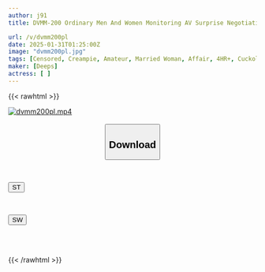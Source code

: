 ```yaml
---
author: j91
title: DVMM-200 Ordinary Men And Women Monitoring AV Surprise Negotiations After The End Of A Class Reunion! Will Male And Female Classmates Who Meet Again For The First Time In Over 10 Years Have Continuous Ejaculation Sex For 100,000 Yen Per Shot At A Love Hotel!? 15 ● A Married Man's Penis Is Fully Erect At The Big Tits And Big Ass Of The Class Madonna He Has Been Interested In Since High School, And He Feels Embarrassed But He Is Able To Enjoy The Extraordinary Experience At The Love Hotel...

url: /v/dvmm200pl
date: 2025-01-31T01:25:00Z
image: "dvmm200pl.jpg"
tags: [Censored, Creampie, Amateur, Married Woman, Affair, 4HR+, Cuckold	]
maker: [Deeps]
actress: [ ]
---
```



{{< rawhtml >}}

<div class="video" data-videoid="1q64gJg9PBcp8g">
    <a href="javascript:;">
        <img src="/v/dvmm200pl/dvmm200pl.jpg" width="WIDTH" height="HEIGHT" alt="dvmm200pl.mp4" loading="lazy">
    </a>
</div>

<script type="text/javascript" src="https://j91.asia/asset/on-demand-st.js"></script>

<br>
  <link rel="stylesheet" href="https://j91.asia/asset/bs5.css">
  
  <center>
  <button class="btn btn-primary" type="button" data-bs-toggle="collapse" data-bs-target=".multi-collapse" aria-expanded="false" aria-controls="multiCollapseExample1 multiCollapseExample2"><h2>Download</h2></button></center>
</p>
<div class="row">
  <div class="col">
    <div class="collapse multi-collapse" id="multiCollapseExample1">
      <div class="card card-body">
	      	      <br>
<div class="buttons">  
<p><a href="/v/dvmm200pl/st.html" target="_blank"><button class="btn-hover color-3"><i class="fa fa-download"></i> ST</button></a></p></div>
    </div>
  </div>
</div>
  <div class="col">
    <div class="collapse multi-collapse" id="multiCollapseExample2">
      <div class="card card-body">
	      <br>
<div class="buttons">
<p><a href="/v/dvmm200pl/sw.html" target="_blank"><button class="btn-hover color-2"><i class="fa fa-download"></i> SW</button></a></p></div>
<br><br>
      </div>
    </div>
  </div>
</div>

{{< /rawhtml >}}